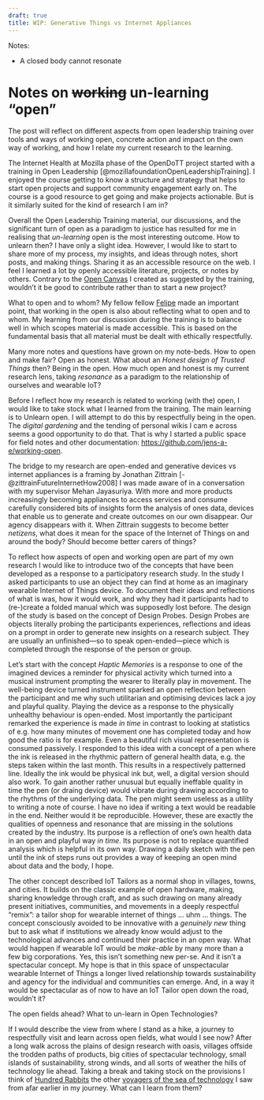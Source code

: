 ```yaml
---
draft: true
title: WIP: Generative Things vs Internet Appliances
---
```


Notes:
- A closed body cannot resonate

# Notes on ~~working~~ un-learning “open”

The post will reflect on different aspects from open leadership training over tools and ways of working open, concrete action and impact on the own way of working, and how I relate my current research to the learning.

The Internet Health at Mozilla phase of the OpenDoTT project started with a training in Open Leadership [@mozillafoundationOpenLeadershipTraining]. I enjoyed the course getting to know a structure and strategy that helps to start open projects and support community engagement early on. The course is a good resource to get going and make projects actionable. But is it similarly suited for the kind of research I am in?

Overall the Open Leadership Training material, our discussions, and the significant turn of open as a paradigm to justice has resulted for me in realising that _un-learning_ open is the most interesting outcome. How to unlearn then? I have only a slight idea. However, I would like to start to share more of my process, my insights, and ideas through notes, short posts, and making things. Sharing it as an accessible resource on the web. I feel I learned a lot by openly accessible literature, projects, or notes by others. Contrary to the [Open Canvas](https://docs.google.com/presentation/d/1fjA-itbypzc75AeoxZhK9GXgyXrkGf0lyvmhjyyu61Q/edit#slide=id.p) I created as suggested by the training, wouldn’t it be good to contribute rather than to start a new project?

What to open and to whom? My fellow fellow [Felipe](https://is.efeefe.me/opendott) made an important point, that working in the open is also about reflecting what to open and to whom. My learning from our discussion during the training is to balance well in which scopes material is made accessible. This is based on the fundamental basis that all material must be dealt with ethically respectfully.

Many more notes and questions have grown on my note-beds. How to open and make fair? Open as honest. What about an _Honest design of Trusted Things_ then?
Being in the open. How much open and honest is my current research lens, taking _resonance_ as a paradigm to the relationship of ourselves and wearable IoT?

Before I reflect how my research is related to working (with the) open, I would like to take stock what I learned from the training. The main learning is to Unlearn open. I will attempt to do this by respectfully being in the open. The _digital gardening_ and the tending of personal wikis I cam e across seems a good opportunity to do that. That is why I started a public space for field notes and other documentation: https://github.com/jens-a-e/working-open.

The bridge to my research are open-ended and generative devices vs internet appliances is a framing by Jonathan Zittrain [-@zittrainFutureInternetHow2008] I was made aware of in a conversation with my supervisor Mehan Jayasuriya. With more and more products increasingly becoming appliances to access services and consume carefully considered bits of insights form the analysis of ones data, devices that enable us to generate and create outcomes on our own disappear. Our agency disappears with it. When Zittrain suggests to become better _netizens_, what does it mean for the space of the Internet of Things on and around the body? Should become better carers of things?

To reflect how aspects of open and working open are part of my own research I would like to introduce two of the concepts that have been developed as a response to a participatory research study. In the study I asked participants to use an object they can find at home as an imaginary wearable Internet of Things device. To document their ideas and reflections of what is was, how it would work, and why they had it participants had to (re-)create a folded manual which was supposedly lost before.
The design of the study is based on the concept of Design Probes. Design Probes are objects literally probing the participants experiences, reflections and ideas on a prompt in order to generate new insights on a research subject. They are usually an unfinished—so to speak open-ended—piece which is completed through the response of the person or group.

Let’s start with the concept _Haptic Memories_ is a response to one of the imagined devices a reminder for physical activity which turned into a musical instrument prompting the wearer to literally play in movement. The well-being device turned instrument sparked an open reflection between the participant and me why such utilitarian and optimising devices lack a joy and playful quality. Playing the device as a response to the physically unhealthy behaviour is open-ended. Most importantly the participant remarked the experience is made _in time_ in contrast to looking at statistics of e.g. how many minutes of movement one has completed today and how good the ratio is for example. Even a beautiful rich visual representation is consumed passively.
I responded to this idea with a concept of a pen where the ink is released in the rhythmic pattern of general health data, e.g. the steps taken within the last month. This results in a respectively patterned line. Ideally the ink would be physical ink but, well, a digital version should also work. To gain another rather unusual but equally ineffable quality in time the pen (or draing device) would vibrate during drawing according to the rhythms of the underlying data. The pen might seem useless as a utility to writing a note of course. I have no idea if writing a text would be readable in the end. Neither would it be reproducible. However, these are exactly the qualities of openness and resonance that are missing in the solutions created by the industry. Its purpose is a reflection of one’s own health data in an open and playful way _in time_. Its purpose is not to replace quantified analysis which is helpful in its own way. Drawing a daily sketch with the pen until the ink of steps runs out provides a way of keeping an open mind about data and the body, I hope.

The other concept described IoT Tailors as a normal shop in villages, towns, and cities. It builds on the classic example of open hardware, making, sharing knowledge through craft, and as such drawing on many already present initiatives, communities, and movements in a deeply respectful “remix”: a tailor shop for wearable internet of things … uhm … things.
The concept consciously avoided to be innovative with a _genuinely new_ thing but to ask what if institutions we already know would adjust to the technological advances and continued their practice in an open way. What would happen if wearable IoT would be _make-able_ by many more than a few big corporations. Yes, this isn’t something new per-se. And it isn’t a spectacular concept. My hope is that in this space of unspectacular wearable Internet of Things a longer lived relationship towards sustainability and agency for the individual and communities can emerge. And, in a way it would be spectacular as of now to have an IoT Tailor open down the road, wouldn’t it?

The open fields ahead? What to un-learn in Open Technologies?

If I would describe the view from where I stand as a hike, a journey to respectfully visit and learn across open fields, what would I see now? After a long walk across the plains of design research with oasis, villages offside the trodden paths of products, big cities of spectacular technology, small islands of sustainability, strong winds, and all sorts of weather the hills of technology lie ahead. Taking a break and taking stock on the provisions I think of [Hundred Rabbits](https://100r.co) the other [voyagers of the sea of technology](https://100r.co/site/north_pacific_logbook.html) I saw from afar earlier in my journey. What can I learn from them?


